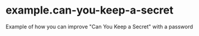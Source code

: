 # example.can-you-keep-a-secret
Example of how you can improve "Can You Keep a Secret" with a password
